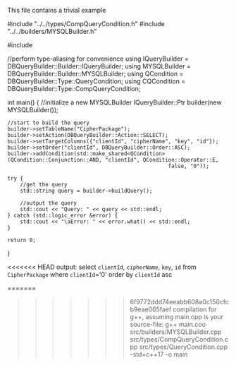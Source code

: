 This file contains a trivial example

#include "../../types/CompQueryCondition.h"
#include "../../builders/MYSQLBuilder.h"

#include <iostream>

//perform type-aliasing for convenience
using IQueryBuilder = DBQueryBuilder::Builder::IQueryBuilder;
using MYSQLBuilder = DBQueryBuilder::Builder::MYSQLBuilder;
using QCondition = DBQueryBuilder::Type::QueryCondition;
using CQCondition = DBQueryBuilder::Type::CompQueryCondition;

int main() {
//initialize a new MYSQLBuilder
IQueryBuilder::Ptr builder(new MYSQLBuilder());

    //start to build the query
    builder->setTableName("CipherPackage");
    builder->setAction(DBQueryBuilder::Action::SELECT);
    builder->setTargetColumns({"clientId", "cipherName", "key", "id"});
    builder->setOrder("clientId", DBQueryBuilder::Order::ASC);
    builder->addCondition(std::make_shared<QCondition>(QCondition::Conjunction::AND, "clientId", QCondition::Operator::E,
                                                       false, "0"));

    try {
        //get the query
        std::string query = builder->buildQuery();

        //output the query
        std::cout << "Query: " << query << std::endl;
    } catch (std::logic_error &error) {
        std::cout << "\aError: " << error.what() << std::endl;
    }

    return 0;
}

<<<<<<< HEAD
output: select  `clientId`, `cipherName`, `key`, `id` from `CipherPackage` where  `clientId`='0' order by `clientId` asc 

=======
>>>>>>> 6f9772ddd74eeabb608a0c150cfcb9eae065faef
compilation for g++, assuming main.cpp is your source-file:
g++ main.coo src/builders/MYSQLBuilder.cpp src/types/CompQueryCondition.cpp src/types/QueryCondition.cpp -std=c++17 -o main
